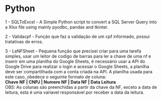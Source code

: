 # Python

1 - SQLToExcel - A Simple Python script to convert a SQL Server Query into a Xlsx file using mainly pyodbc, pandas and tkinter.

2 - Validacpf - Função que faz a validação de um cpf informado, possui tratativas de erros.

3 - LeNFSheet - Pequena função que precisei criar para uma tarefa simples, usar um leitor de codigo de barras para ler a chave de uma nf e inserir em uma planilha do Google Sheets, é necessário usar a API do Google Drive para realizar o login e acessar o Google Sheets, a planilha deve ser compartilhada com a conta criada na API.
A planilha usada para este caso, obedece o seguinte formato de coluna:
<br><b>Chave NF | CNPJ | Numero NF | Data NF | Data Leitura</b>
<br>OBS: As colunas são preenchidas a partir da chave da NF, exceto a data de leitura, esta é uma variavel responsável por receber a data da leitura.
